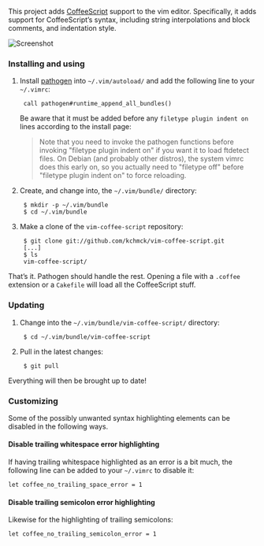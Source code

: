 This project adds [CoffeeScript] support to the vim editor. Specifically, it
adds support for CoffeeScriptʼs syntax, including string interpolations and
block comments, and indentation style.

![Screenshot][screenshot]

[CoffeeScript]: http://coffeescript.org
[screenshot]: http://i.imgur.com/JTSPz.png

### Installing and using

1. Install [pathogen] into `~/.vim/autoload/` and add the following line to your
   `~/.vimrc`:

        call pathogen#runtime_append_all_bundles()

     Be aware that it must be added before any `filetype plugin indent on`
     lines according to the install page:

     > Note that you need to invoke the pathogen functions before invoking
     > "filetype plugin indent on" if you want it to load ftdetect files. On
     > Debian (and probably other distros), the system vimrc does this early on,
     > so you actually need to "filetype off" before "filetype plugin indent on"
     > to force reloading.

[pathogen]: http://vim.org/scripts/script.php?script_id=2332

2. Create, and change into, the `~/.vim/bundle/` directory:

        $ mkdir -p ~/.vim/bundle
        $ cd ~/.vim/bundle

3. Make a clone of the `vim-coffee-script` repository:

        $ git clone git://github.com/kchmck/vim-coffee-script.git
        [...]
        $ ls
        vim-coffee-script/

Thatʼs it. Pathogen should handle the rest. Opening a file with a `.coffee`
extension or a `Cakefile` will load all the CoffeeScript stuff.

### Updating

1. Change into the `~/.vim/bundle/vim-coffee-script/` directory:

        $ cd ~/.vim/bundle/vim-coffee-script

2. Pull in the latest changes:

        $ git pull

Everything will then be brought up to date!

### Customizing

Some of the possibly unwanted syntax highlighting elements can be disabled
in the following ways.

#### Disable trailing whitespace error highlighting

If having trailing whitespace highlighted as an error is a bit much, the
following line can be added to your `~/.vimrc` to disable it:

    let coffee_no_trailing_space_error = 1

#### Disable trailing semicolon error highlighting

Likewise for the highlighting of trailing semicolons:

    let coffee_no_trailing_semicolon_error = 1
